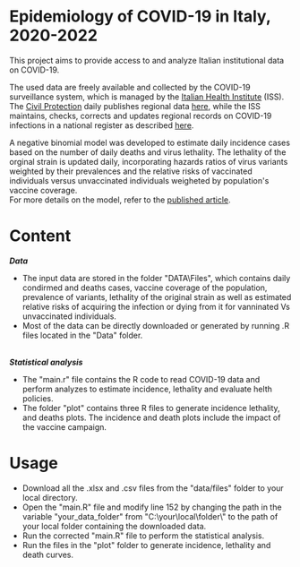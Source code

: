 # Epidemiology of COVID-19 in Italy, 2020-2022

This project aims to provide access to and analyze Italian institutional data on COVID-19. 

The used data are freely available and collected by the COVID-19 surveillance system, which is managed by the [Italian Health Institute](https://www.iss.it/)  (ISS). The [Civil Protection](https://emergenze.protezionecivile.gov.it/it/) daily publishes regional data [here](https://github.com/pcm-dpc/COVID-19), while the ISS maintains, checks, corrects and updates regional records on COVID-19 infections in a national register as described [here](https://www.epicentro.iss.it/coronavirus/sars-cov-2-sorveglianza).

A negative binomial model was developed to estimate daily incidence cases based on the number of daily deaths and virus lethality. The lethality of the orginal strain is updated daily, incorporating hazards ratios of virus variants weighted by their prevalences and the relative risks of vaccinated individuals versus unvaccinated individuals weigheted by population's vaccine coverage.  
For more details on the model, refer to the [published article](https://www.frontiersin.org/articles/10.3389/fpubh.2022.986743/full).


# Content

***Data***
- The input data are stored in the folder "DATA\Files", which contains daily condirmed and deaths cases, vaccine coverage of the population, prevalence of variants, lethality of the original strain as well as estimated relative risks of acquiring the infection or dying from it for vanninated Vs unvaccinated individuals.
- Most of the data can be directly downloaded or generated by running .R files located in the "Data" folder. 


\
***Statistical analysis*** 
- The "main.r" file contains the R code to read COVID-19 data and perform analyzes to estimate incidence, lethality and evaluate helth policies.
- The folder "plot" contains three R files to generate  incidence lethality, and deaths plots. The incidence and death plots include the impact of the vaccine campaign. 


# Usage
- Download all the .xlsx and .csv files from the "data/files" folder to your local directory.
- Open the "main.R" file and modify line 152 by changing the path in the variable "your_data_folder" from "C:\\your\\local\\folder\\" to the path of your local folder containing the downloaded data.
- Run the corrected "main.R" file to perform the statistical analysis.
- Run the files in the "plot" folder to generate incidence, lethality and death curves.
